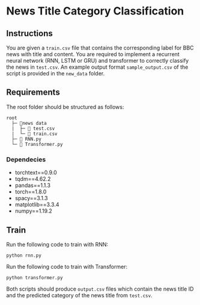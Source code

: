 # News Title Category Classification
## Instructions
You are given a `train.csv` file that contains the corresponding label for BBC news with title and content. You are required to implement a recurrent neural network (RNN, LSTM or GRU) and transformer to correctly classify the news in `test.csv`. An example output format `sample_output.csv` of the script is provided in the `new_data` folder.

## Requirements
The root folder should be structured as follows:
```
root
  ├─ 📁news data
  |  ├─ 📄 test.csv
  |  └─ 📄 train.csv
  ├─ 📄 RNN.py
  └─ 📄 Transformer.py
```
### Dependecies
* torchtext==0.9.0
* tqdm==4.62.2
* pandas==1.1.3
* torch==1.8.0
* spacy==3.1.3
* matplotlib==3.3.4
* numpy==1.19.2

## Train
Run the following code to train with RNN:  
```
python rnn.py
```

Run the following code to train with Transformer:
```
python transformer.py
```

Both scripts should produce `output.csv` files which contain the news title ID and the predicted category of the news title from `test.csv`.  
